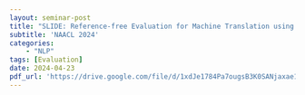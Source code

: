 ```yaml
---
layout: seminar-post
title: "SLIDE: Reference-free Evaluation for Machine Translation using a Sliding Document Window"
subtitle: 'NAACL 2024'
categories:
    - "NLP"
tags: [Evaluation]
date: 2024-04-23
pdf_url: 'https://drive.google.com/file/d/1xdJe1784Pa7ougsB3K0SANjaxae1LicS/preview'
---
```

